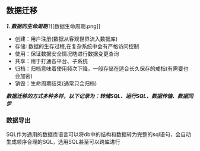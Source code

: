 ## 数据迁移
***1. 数据的生命周期***
![[数据生命周期.png]]

- 创建：用户注册(数据从客观世界流入数据库)
- 存储:  数据的生存过程,在复杂系统中会有严格访问控制
- 使用：保证数据安全情况瞎进行数据变更查询
- 共享：用于打通各平台、子系统
- 归档：归档意味着使用频次下降，一般存储在适合长久保存的戒指(有需要也会加密)
- 销毁：生命周期结束(通常只会归档)

***数据迁移的方式多种多样，以下记录为：转储SQL、运行SQL、数据传输、数据同步***

### 数据导出
SQL作为通用的数据库语言可以将db中的结构和数据转为完整的sql语句，会自动生成顺序合理的SQL，选用SQL甚至可以跨库进行






































